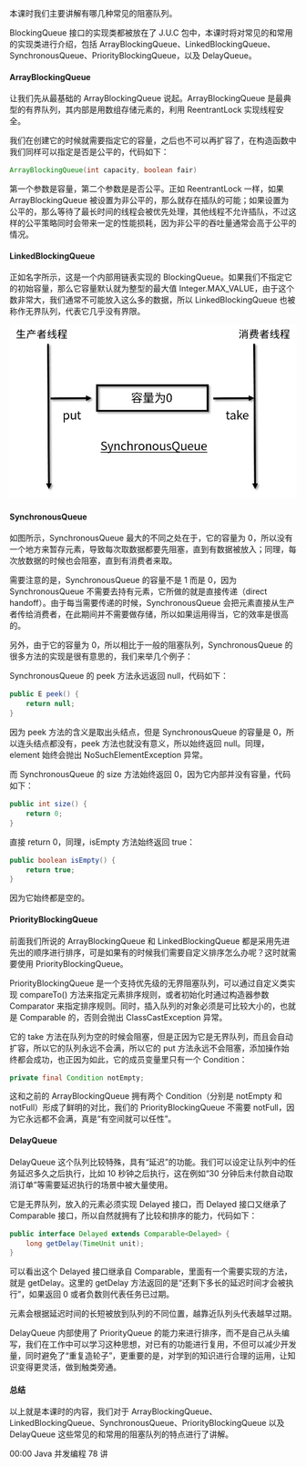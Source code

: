 本课时我们主要讲解有哪几种常见的阻塞队列。

BlockingQueue 接口的实现类都被放在了 J.U.C 包中，本课时将对常见的和常用的实现类进行介绍，包括 ArrayBlockingQueue、LinkedBlockingQueue、SynchronousQueue、PriorityBlockingQueue，以及 DelayQueue。

#### ArrayBlockingQueue
让我们先从最基础的 ArrayBlockingQueue 说起。ArrayBlockingQueue 是最典型的有界队列，其内部是用数组存储元素的，利用 ReentrantLock 实现线程安全。

我们在创建它的时候就需要指定它的容量，之后也不可以再扩容了，在构造函数中我们同样可以指定是否是公平的，代码如下：

```java
ArrayBlockingQueue(int capacity, boolean fair)
```


第一个参数是容量，第二个参数是是否公平。正如 ReentrantLock 一样，如果 ArrayBlockingQueue 被设置为非公平的，那么就存在插队的可能；如果设置为公平的，那么等待了最长时间的线程会被优先处理，其他线程不允许插队，不过这样的公平策略同时会带来一定的性能损耗，因为非公平的吞吐量通常会高于公平的情况。

#### LinkedBlockingQueue
正如名字所示，这是一个内部用链表实现的 BlockingQueue。如果我们不指定它的初始容量，那么它容量默认就为整型的最大值 Integer.MAX_VALUE，由于这个数非常大，我们通常不可能放入这么多的数据，所以 LinkedBlockingQueue 也被称作无界队列，代表它几乎没有界限。

![](../pic/Cgq2xl4lhhSAZIuZAABMMZW2RVk163.png)

#### SynchronousQueue


如图所示，SynchronousQueue 最大的不同之处在于，它的容量为 0，所以没有一个地方来暂存元素，导致每次取数据都要先阻塞，直到有数据被放入；同理，每次放数据的时候也会阻塞，直到有消费者来取。

需要注意的是，SynchronousQueue 的容量不是 1 而是 0，因为 SynchronousQueue 不需要去持有元素，它所做的就是直接传递（direct handoff）。由于每当需要传递的时候，SynchronousQueue 会把元素直接从生产者传给消费者，在此期间并不需要做存储，所以如果运用得当，它的效率是很高的。

另外，由于它的容量为 0，所以相比于一般的阻塞队列，SynchronousQueue 的很多方法的实现是很有意思的，我们来举几个例子：

SynchronousQueue 的 peek 方法永远返回 null，代码如下：

```java
public E peek() {
    return null;
}
```


因为 peek 方法的含义是取出头结点，但是 SynchronousQueue 的容量是 0，所以连头结点都没有，peek 方法也就没有意义，所以始终返回 null。同理，element 始终会抛出 NoSuchElementException 异常。

而 SynchronousQueue 的 size 方法始终返回 0，因为它内部并没有容量，代码如下：

```java
public int size() {
    return 0;
}
```


直接 return 0，同理，isEmpty 方法始终返回 true：

```java
public boolean isEmpty() {
    return true;
}
```


因为它始终都是空的。

#### PriorityBlockingQueue
前面我们所说的 ArrayBlockingQueue 和 LinkedBlockingQueue 都是采用先进先出的顺序进行排序，可是如果有的时候我们需要自定义排序怎么办呢？这时就需要使用 PriorityBlockingQueue。

PriorityBlockingQueue 是一个支持优先级的无界阻塞队列，可以通过自定义类实现 compareTo() 方法来指定元素排序规则，或者初始化时通过构造器参数 Comparator 来指定排序规则。同时，插入队列的对象必须是可比较大小的，也就是 Comparable 的，否则会抛出 ClassCastException 异常。

它的 take 方法在队列为空的时候会阻塞，但是正因为它是无界队列，而且会自动扩容，所以它的队列永远不会满，所以它的 put 方法永远不会阻塞，添加操作始终都会成功，也正因为如此，它的成员变量里只有一个 Condition：

```java
private final Condition notEmpty;
```


这和之前的 ArrayBlockingQueue 拥有两个 Condition（分别是 notEmpty 和 notFull）形成了鲜明的对比，我们的 PriorityBlockingQueue 不需要 notFull，因为它永远都不会满，真是“有空间就可以任性”。

#### DelayQueue
DelayQueue 这个队列比较特殊，具有“延迟”的功能。我们可以设定让队列中的任务延迟多久之后执行，比如 10 秒钟之后执行，这在例如“30 分钟后未付款自动取消订单”等需要延迟执行的场景中被大量使用。

它是无界队列，放入的元素必须实现 Delayed 接口，而 Delayed 接口又继承了 Comparable 接口，所以自然就拥有了比较和排序的能力，代码如下：

```java
public interface Delayed extends Comparable<Delayed> {
    long getDelay(TimeUnit unit);
}
```


可以看出这个 Delayed 接口继承自 Comparable，里面有一个需要实现的方法，就是  getDelay。这里的 getDelay 方法返回的是“还剩下多长的延迟时间才会被执行”，如果返回 0 或者负数则代表任务已过期。

元素会根据延迟时间的长短被放到队列的不同位置，越靠近队列头代表越早过期。

DelayQueue 内部使用了 PriorityQueue 的能力来进行排序，而不是自己从头编写，我们在工作中可以学习这种思想，对已有的功能进行复用，不但可以减少开发量，同时避免了“重复造轮子”，更重要的是，对学到的知识进行合理的运用，让知识变得更灵活，做到触类旁通。

#### 总结
以上就是本课时的内容，我们对于 ArrayBlockingQueue、LinkedBlockingQueue、SynchronousQueue、PriorityBlockingQueue 以及 DelayQueue 这些常见的和常用的阻塞队列的特点进行了讲解。


00:00 Java 并发编程 78 讲

